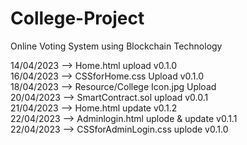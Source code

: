 # College-Project
Online Voting System using Blockchain Technology

14/04/2023 --> Home.html upload v0.1.0 <br>
16/04/2023 --> CSSforHome.css Upload v0.1.0 <br>
18/04/2023 --> Resource/College Icon.jpg Upload <br>
20/04/2023 --> SmartContract.sol upload v0.0.1 <br>
21/04/2023 --> Home.html update v0.1.2 <br>
22/04/2023 --> Adminlogin.html uplode & update v0.1.1 <br>
22/04/2023 --> CSSforAdminLogin.css uplode v0.1.0 <br>
